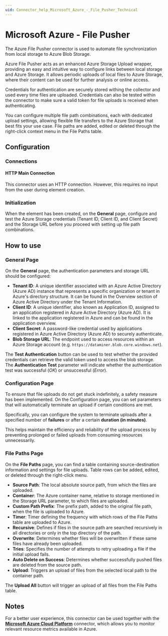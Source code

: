 ```yaml
---
uid: Connector_help_Microsoft_Azure_-_File_Pusher_Technical
---
```


# Microsoft Azure - File Pusher

The Azure File Pusher connector is used to automate file synchronization from local storage to Azure Blob Storage.

Azure File Pusher acts as an enhanced Azure Storage Upload wrapper, providing an easy and intuitive way to configure links between local storage and Azure Storage. It allows periodic uploads of local files to Azure Storage, where their content can be used for further analysis or online access.

Credentials for authentication are securely stored withing the collector and used every time files are uploaded. Credentials can also be tested within the connector to make sure a valid token for file uploads is received when authenticating.

You can configure multiple file path combinations, each with dedicated upload settings, allowing flexible file transfers to the Azure Storage that best fits your use case. File paths are added, edited or deleted through the right-click context menu in the File Paths table.

## Configuration

### Connections

#### HTTP Main Connection

This connector uses an HTTP connection. However, this requires no input from the user during element creation.

### Initialization

When the element has been created, on the **General** page, configure and test the Azure Storage credentials (Tenant ID, Client ID, and Client Secret) and the Storage URL before you proceed with setting up file path combinations.

## How to use

### General Page

On the **General** page, the authentication parameters and storage URL should be configured:

- **Tenant ID**: A unique identifier associated with an Azure Active Directory (Azure AD) instance that represents a specific organization or tenant in Azure's directory structure. It can be found in the Overview section of Azure Active Directory under the Tenant Information.
- **Client ID**: A unique identifier, also known as Application ID, assigned to an application registered in Azure Active Directory (Azure AD). It is linked to the application registered in Azure and can be found in the application overview.
- **Client Secret**: A password-like credential used by applications registered in Azure Active Directory (Azure AD) to securely authenticate.
- **Blob Storage URL**: The endpoint used to access resources within an Azure Storage account (e.g. `https://dataminer.blob.core.windows.net`).

The **Test Authentication** button can be used to test whether the provided credentials can retrieve the valid token used to access the blob storage. The **Authentication Test** parameter will indicate whether the authentication test was successful (*OK*) or unsuccessful (*Error*).

### Configuration Page

To ensure that file uploads do not get stuck indefinitely, a safety measure has been implemented. On the Configuration page, you can set parameters that will automatically terminate an upload if certain conditions are met.

Specifically, you can configure the system to terminate uploads after a specified number of **failures** or after a certain **duration (in minutes)**.

This helps maintain the efficiency and reliability of the upload process by preventing prolonged or failed uploads from consuming resources unnecessarily.

### File Paths Page

On the **File Paths** page, you can find a table containing source-destination information and settings for file uploads. Table rows can be added, edited, or deleted through the right-click menu.

- **Source Path**: The local absolute source path, from which the files are uploaded.
- **Container**: The Azure container name, relative to storage mentioned in the Storage URL parameter, to which files are uploaded.
- **Custom Path Prefix**: The prefix path, added to the original file path, when the file is uploaded to Azure.
- **Timer**: Timer defining the frequency with which rows of the File Paths table are uploaded to Azure.
- **Recursive**: Defines if files in the source path are searched recursively in all directories or only in the top directory of the path.
- **Overwrite**: Determines whether files will be overwritten if these same files have already been uploaded.
- **Tries**: Specifies the number of attempts to retry uploading a file if the initial upload fails.
- **Auto Delete on Success**: Determines whether successfully pushed files are deleted from the source path.
- **Upload**: Triggers an upload of files from the selected local path to the container path.

The **Upload All** button will trigger an upload of all files from the File Paths table.

## Notes

For a better user experience, this connector can be used together with the [**Microsoft Azure Cloud Platform**](xref:Connector_help_Microsoft_Azure) connector, which allows you to monitor relevant resource metrics available in Azure.
